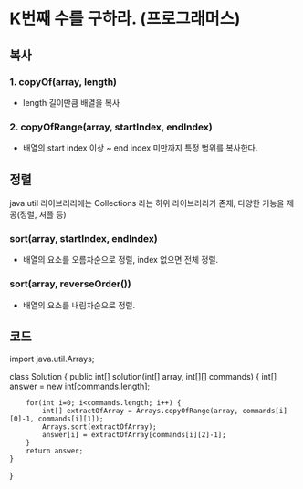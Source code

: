 # K번째 수를 구하라. (프로그래머스)

## 복사

### 1. copyOf(array, length)

- length 길이만큼 배열을 복사

### 2. copyOfRange(array, startIndex, endIndex)

- 배열의 start index 이상 ~ end index 미만까지 특정 범위를 복사한다.



## 정렬

java.util 라이브러리에는 Collections 라는 하위 라이브러리가 존재, 다양한 기능을 제공(정렬, 셔플 등)

### sort(array, startIndex, endIndex)

- 배열의 요소를 오름차순으로 정렬, index 없으면 전체 정렬.

### sort(array, reverseOrder())

- 배열의 요소를 내림차순으로 정렬.



## 코드

import java.util.Arrays;

class Solution {
    public int[] solution(int[] array, int[][] commands) {
        int[] answer = new int[commands.length];

        for(int i=0; i<commands.length; i++) {
            int[] extractOfArray = Arrays.copyOfRange(array, commands[i][0]-1, commands[i][1]);
            Arrays.sort(extractOfArray);
            answer[i] = extractOfArray[commands[i][2]-1];
        }
        return answer;
    }
}